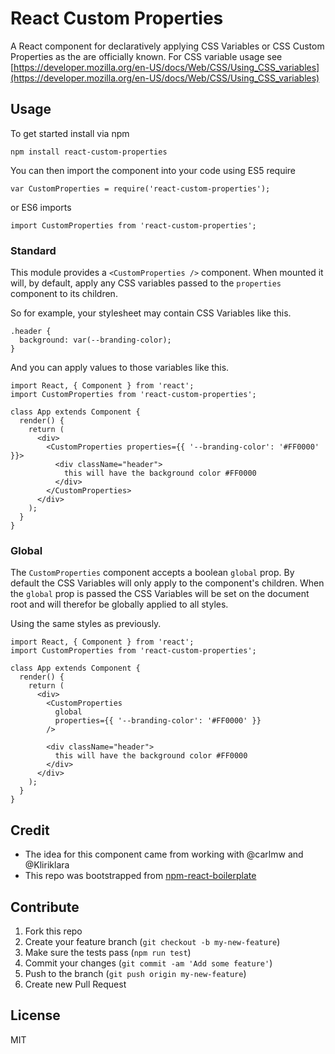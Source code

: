 # React Custom Properties

A React component for declaratively applying CSS Variables or CSS Custom Properties as the are officially known. For CSS variable usage see [https://developer.mozilla.org/en-US/docs/Web/CSS/Using_CSS_variables](https://developer.mozilla.org/en-US/docs/Web/CSS/Using_CSS_variables)

## Usage

To get started install via npm

```
npm install react-custom-properties
```

You can then import the component into your code using ES5 require
```
var CustomProperties = require('react-custom-properties');
```

or ES6 imports
```
import CustomProperties from 'react-custom-properties';
```

### Standard
  
This module provides a `<CustomProperties />` component. When mounted it will, by default, apply any CSS variables
passed to the `properties` component to its children.

So for example, your stylesheet may contain CSS Variables like this.
```
.header {
  background: var(--branding-color);
}
```

And you can apply values to those variables like this.
```
import React, { Component } from 'react';
import CustomProperties from 'react-custom-properties';

class App extends Component {
  render() {
    return (
      <div>
        <CustomProperties properties={{ '--branding-color': '#FF0000' }}>
          <div className="header">
            this will have the background color #FF0000
          </div>
        </CustomProperties>
      </div>
    );
  }
}
```

### Global

The `CustomProperties` component accepts a boolean `global` prop. By default the CSS Variables will only apply to the
component's children. When the `global` prop is passed the CSS Variables will be set on the document root and will
therefor be globally applied to all styles.

Using the same styles as previously.
```
import React, { Component } from 'react';
import CustomProperties from 'react-custom-properties';

class App extends Component {
  render() {
    return (
      <div>
        <CustomProperties 
          global
          properties={{ '--branding-color': '#FF0000' }} 
        />

        <div className="header">
          this will have the background color #FF0000
        </div>
      </div>
    );
  }
}
```

## Credit

- The idea for this component came from working with @carlmw and @Kliriklara
- This repo was bootstrapped from [npm-react-boilerplate](https://github.com/juliancwirko/react-npm-boilerplate)

## Contribute

1. Fork this repo
2. Create your feature branch (`git checkout -b my-new-feature`)
3. Make sure the tests pass (`npm run test`)
4. Commit your changes (`git commit -am 'Add some feature'`)
5. Push to the branch (`git push origin my-new-feature`)
6. Create new Pull Request

## License

MIT
